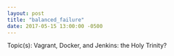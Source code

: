 ```yaml
---
layout: post
title: "balanced_failure"
date: 2017-05-15 13:00:00 -0500
---
```


Topic(s): Vagrant, Docker, and Jenkins: the Holy Trinity?
